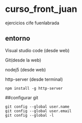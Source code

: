 # curso_front_juan

ejercicios  cife fuenlabrada

## entorno

Visual studio code (desde web)

Git(desde la web)

nodej5 (desde web)

http-server (desde terminal)
```shell
npm install -g http-server
```

##configurar git
```shell
git config --global user.name
git config --global user.email
git config --global -l
```
